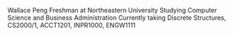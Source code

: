 Wallace Peng
Freshman at Northeastern University
Studying Computer Science and Business Administration
Currently taking Discrete Structures, CS2000/1, ACCT1201, INPR1000, ENGW1111
